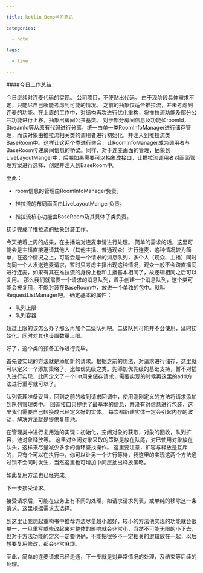 ```yaml
---

title: kotlin Demo学习笔记

categories:

  - note
  
tags:

  - live
  
---
```


####今日工作总结：

今日继续对连麦代码的实现。
公司项目，不便贴出代码。
由于现阶段具体需求不定，只能尽自己所能考虑到可能的情况。
之前的抽象仅适合推拉流，并未考虑到连麦的功能。在上周的工作中，对结构再次进行优化重构，将推拉流功能及部分公共功能进行上移，抽象出房间公共基类。
对于部分房间信息及功能如roomId，StreamId等从原有代码进行分离，统一由单一类RoomInfoManager进行储存管理，而该对象由推拉流相关类的调用者进行初始化，并注入到推拉流类BaseRoom中。这样让这两个类进行聚合，让RoomInfoManager成为调用者与BaseRoom传递房间信息的桥梁。同样，对于连麦画面的管理，抽象到LiveLayoutManger中，后期如果需要可以抽象成接口，让推拉流调用者对画面管理方案进行选择、创建并注入到BaseRoom中。

至此：

- room信息的管理由RoomInfoManager负责。

- 推拉流的布局画面由LiveLayoutManger负责。

- 推拉流核心功能由BaseRoom及其具体子类负责。

初步完成了推拉流的抽象封装工作。

今天接着上周的成果，在主播端对连麦申请进行处理。
简单的需求的话，这里可能会是主播直接邀请其他人（其他主播、普通观众）进行连麦，这种情况较为简单，在这个情况之上，可能会是一个请求的消息队列，多个人（观众、主播）同时向同一个人发送连麦请求，暂时只考虑主播出现这种情况，观众一般不会跨直播间进行连麦，如果有其在推拉流的身份上也和主播基本相同了，故逻辑相同之后可以复用。
那么我们就需要一个请求的消息队列，着手创建一个消息队列，这个类可能会被复用，不能封装在BaseRoom中，放进一个单独的包中。就叫RequestListManager吧。
确定基本的属性：
- 队列上限
- 队列容器

超过上限的该怎么办？那么再加个二级队列吧。二级队列可能并不会使用，延时初始化。同时对其也设置数量上限。

好了，这个类的预备工作进行完毕。

首先要实现的方法就是添加新的请求。根据之前的想法，对请求进行储存，这里就可以定义一个添加策略了。比如优先级之类。先添加优先级的基础支持，暂不对插入进行实现，此间定义了一个list用来储存请求，需要实现的时候再这里的add方法进行重写就可以了。

队列管理准备妥当，回到之前的收到请求回调中，使用刚刚定义的方法将请求添加到队列管理类中。
回调接口只提供了最基本的信息，并没有对信息进行包装，这里我们需要自己转换成已经定义好的实体。
每次都新建实体一定会引起内存的波动，解决方法就是提供复用池。

在管理类中进行复用池的实现：初始化，空闲对象的获取，对象的回收，队列扩容，池对象释放等。
这里对空闲对象采取的策略是放在队尾，对已使用对象放在队头，这样来尽量减少多余的循环查找操作。
这里要注意，扩容与释放是互斥的，只有个可以在执行中，你可以让另一个进行等待，我这里的实现这两个方法通过锁不会同时发生，当然这里也可增加中间层抽出释放策略。

如此复用方法也已经完成。

下一步接受请求。

接受请求后，可能在业务上有不同的处理，如请求请求列表，或单纯的移除这一条请求。这里根据需求去选择。

到这里让我想起重构书中推荐方法尽量越小越好，较小的方法他实现的功能就会很单一，一旦重写或修改起来对整体的影响就会非常小，当然不可能无限的小下去，但对于方法功能的定义一定要明确，不能把很多不一定相关的逻辑放在一起，以后想要复用修改，都会非常麻烦。

至此，简单的连麦请求已经走通，下一步就是对异常情况的处理，及结束等后续的处理。